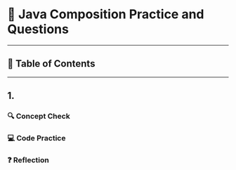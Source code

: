 # 🧱 Java Composition Practice and Questions

---



## 📑 Table of Contents

---

## 1. 

### 🔍 Concept Check


### 💻 Code Practice


### ❓ Reflection
